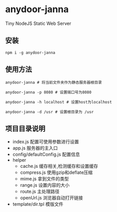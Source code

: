 # anydoor-janna

Tiny NodeJS Static Web Server

## 安装
```
npm i -g anydoor-janna
```

## 使用方法

```
anydoor-janna # 将当前文件夹作为静态服务器根目录

anydoor-janna -p 8080 # 设置端口号为8080

anydoor-janna -h localhost # 设置host为localhost

anydoor-janna -d /usr # 设置根目录为 /usr
```

## 项目目录说明
- index.js 配置可使用参数进行设置
- app.js 服务器的主入口
- config/defaultConfig.js 配置信息
- helper
  - cache.js 缓存相关,检测缓存和设置缓存
  - compress.js 使用gzip和deflate压缩
  - mime.js 拿到文件的类型
  - range.js 设置内容的大小
  - route.js 主处理路径
  - openUrl.js 浏览器自动打开链接
- template/dir.tpl 模版文件
